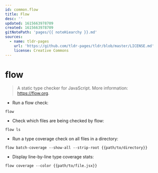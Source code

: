 ```yaml
---
id: common.flow
title: Flow
desc: ''
updated: 1615663978709
created: 1615663978709
gitNotePath: 'pages/{{ noteHiearchy }}.md'
sources:
  - name: tldr-pages
    url: 'https://github.com/tldr-pages/tldr/blob/master/LICENSE.md'
    license: Creative Commons
---
```

# flow

> A static type checker for JavaScript.
> More information: <https://flow.org>.

- Run a flow check:

`flow`

- Check which files are being checked by flow:

`flow ls`

- Run a type coverage check on all files in a directory:

`flow batch-coverage --show-all --strip-root {{path/to/directory}}`

- Display line-by-line type coverage stats:

`flow coverage --color {{path/to/file.jsx}}`

